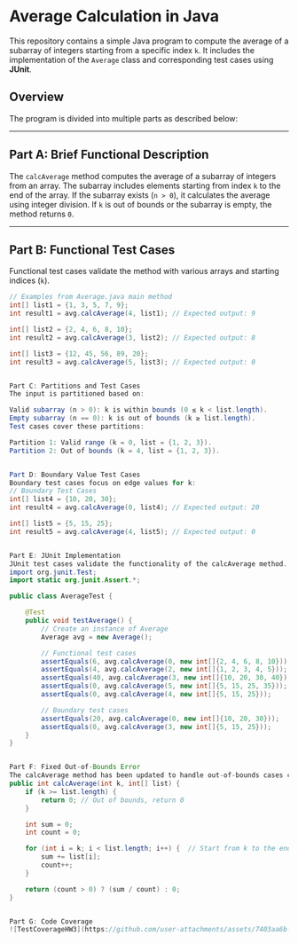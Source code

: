 # Average Calculation in Java

This repository contains a simple Java program to compute the average of a subarray of integers starting from a specific index `k`. It includes the implementation of the `Average` class and corresponding test cases using **JUnit**.

## Overview

The program is divided into multiple parts as described below:

---

## Part A: Brief Functional Description

The `calcAverage` method computes the average of a subarray of integers from an array. The subarray includes elements starting from index `k` to the end of the array. If the subarray exists (`n > 0`), it calculates the average using integer division. If `k` is out of bounds or the subarray is empty, the method returns `0`.

---

## Part B: Functional Test Cases

Functional test cases validate the method with various arrays and starting indices (`k`).

```java
// Examples from Average.java main method
int[] list1 = {1, 3, 5, 7, 9};
int result1 = avg.calcAverage(4, list1); // Expected output: 9

int[] list2 = {2, 4, 6, 8, 10};
int result2 = avg.calcAverage(3, list2); // Expected output: 8

int[] list3 = {12, 45, 56, 89, 20};
int result3 = avg.calcAverage(5, list3); // Expected output: 0


Part C: Partitions and Test Cases
The input is partitioned based on:

Valid subarray (n > 0): k is within bounds (0 ≤ k < list.length).
Empty subarray (n == 0): k is out of bounds (k ≥ list.length).
Test cases cover these partitions:

Partition 1: Valid range (k = 0, list = {1, 2, 3}).
Partition 2: Out of bounds (k = 4, list = {1, 2, 3}).


Part D: Boundary Value Test Cases
Boundary test cases focus on edge values for k:
// Boundary Test Cases
int[] list4 = {10, 20, 30};
int result4 = avg.calcAverage(0, list4); // Expected output: 20

int[] list5 = {5, 15, 25};
int result5 = avg.calcAverage(4, list5); // Expected output: 0


Part E: JUnit Implementation
JUnit test cases validate the functionality of the calcAverage method.
import org.junit.Test;
import static org.junit.Assert.*;

public class AverageTest {

    @Test
    public void testAverage() {
        // Create an instance of Average
        Average avg = new Average();

        // Functional test cases
        assertEquals(6, avg.calcAverage(0, new int[]{2, 4, 6, 8, 10}));
        assertEquals(4, avg.calcAverage(2, new int[]{1, 2, 3, 4, 5}));
        assertEquals(40, avg.calcAverage(3, new int[]{10, 20, 30, 40}));
        assertEquals(0, avg.calcAverage(5, new int[]{5, 15, 25, 35}));
        assertEquals(0, avg.calcAverage(4, new int[]{5, 15, 25}));

        // Boundary test cases
        assertEquals(20, avg.calcAverage(0, new int[]{10, 20, 30}));
        assertEquals(0, avg.calcAverage(3, new int[]{5, 15, 25}));
    }
}


Part F: Fixed Out-of-Bounds Error
The calcAverage method has been updated to handle out-of-bounds cases correctly. If k exceeds the array length, the method immediately returns 0.
public int calcAverage(int k, int[] list) {
    if (k >= list.length) {  
        return 0; // Out of bounds, return 0
    }

    int sum = 0;
    int count = 0;

    for (int i = k; i < list.length; i++) {  // Start from k to the end of the array
        sum += list[i];
        count++;
    }

    return (count > 0) ? (sum / count) : 0;
}


Part G: Code Coverage
![TestCoverageHW3](https://github.com/user-attachments/assets/7403aa6b-373f-4edb-9c06-ce594bcd6620)
